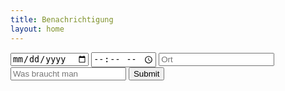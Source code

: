 ```yaml
---
title: Benachrichtigung
layout: home
---
```

<html>
    <body>
        <input type="date" placeholder="Datum" id="datumhtml">
        <input type="time" placeholder="Uhrzeit" id="zeithtml">
        <input type="text" placeholder="Ort" id="orthtml">
        <input type="text" placeholder="Was braucht man" id="sachenhtml">
        <input type="submit" onclick="notificationout()">
        <script>
        let datum = document.getElementById(datumhtml);
        console.log(datum);
        let uhrzeit = document.getElementById(zeithtml);
        console.log(zeit);
        let ort = document.getElementById(orthtml);
        console.log(ort);
        let sachen = document.getElementById(sachenhtml);
        console.log(sachen);
        let texttext = "Hey der nächste TC findet am" + datum + "um" + uhrzeit + "statt, der Ort ist" + ort + "und ihr müsst" + sachen + "mitbringen, wir freuen uns."
        console.log(texttext);
        function notificationout() {
        console.log("wird gesendet")
            new Notification("Nächster TC steht an", {
                body: texttext,
                icon: "icon.png"
            })
        console.log("Wurde gesendet");
        }
    
        </script>
    </body>
</html>
